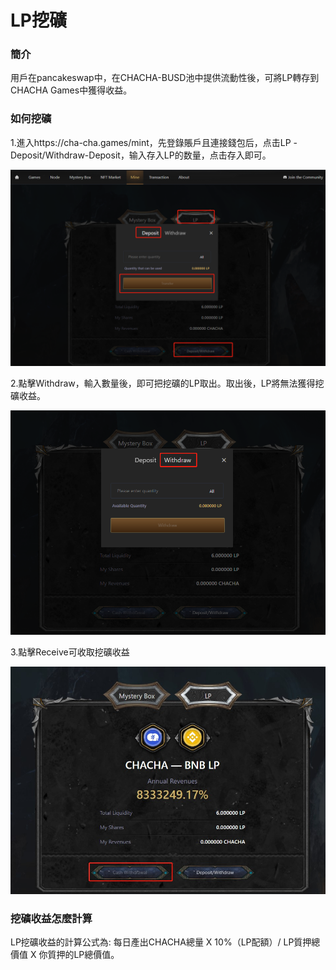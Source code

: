 # LP挖礦

### 簡介

用戶在pancakeswap中，在CHACHA-BUSD池中提供流動性後，可將LP轉存到CHACHA Games中獲得收益。

### 如何挖礦

1.進入https://cha-cha.games/mint，先登錄賬戶且連接錢包后，点击LP -Deposit/Withdraw-Deposit，输入存入LP的数量，点击存入即可。

![](../.gitbook/assets/lp1.png)

2.點擊Withdraw，輸入數量後，即可把挖礦的LP取出。取出後，LP將無法獲得挖礦收益。

![](../.gitbook/assets/lp2.png)

3.點擊Receive可收取挖礦收益

![](../.gitbook/assets/lp3.jpg)

### 挖礦收益怎麼計算

LP挖礦收益的計算公式為: 每日產出CHACHA總量 X 10%（LP配額）/ LP質押總價值 X 你質押的LP總價值。



